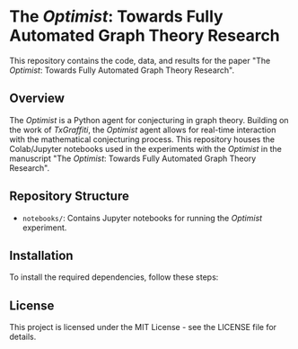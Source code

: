 # The *Optimist*: Towards Fully Automated Graph Theory Research

This repository contains the code, data, and results for the paper "The *Optimist*: Towards Fully Automated Graph Theory Research".

## Overview

The *Optimist* is a Python agent for conjecturing in graph theory. Building on the work of *TxGraffiti*, the *Optimist* agent allows for real-time interaction with the mathematical conjecturing process. This repository houses the Colab/Jupyter notebooks used in the experiments with the *Optimist* in the manuscript "The *Optimist*: Towards Fully Automated Graph Theory Research".

## Repository Structure

- `notebooks/`: Contains Jupyter notebooks for running the *Optimist* experiment.

## Installation

To install the required dependencies, follow these steps:

## License

This project is licensed under the MIT License - see the LICENSE file for details.